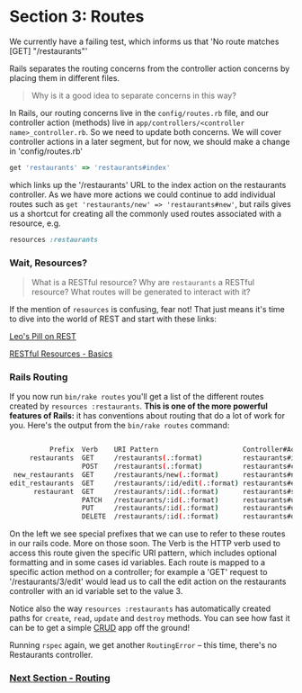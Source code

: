 # Section 3: Routes

We currently have a failing test, which informs us that 'No route matches [GET] "/restaurants"'

Rails separates the routing concerns from the controller action concerns by placing them in different files.

> Why is it a good idea to separate concerns in this way?

In Rails, our routing concerns live in the `config/routes.rb` file, and our controller action (methods) live in `app/controllers/<controller name>_controller.rb`. So we need to update both concerns. We will cover controller actions in a later segment, but for now, we should make a change in 'config/routes.rb'

```ruby
get 'restaurants' => 'restaurants#index'
```

which links up the '/restaurants' URL to the index action on the restaurants controller.  As we have more actions we could continue to add individual routes such as `get 'restaurants/new' => 'restaurants#new'`, but rails gives us a shortcut for creating all the commonly used routes associated with a resource, e.g.

```ruby
resources :restaurants
```

### Wait, Resources?

> What is a RESTful resource? Why are `restaurants` a RESTful resource? What routes will be generated to interact with it?

If the mention of `resources` is confusing, fear not! That just means it's time to dive into the world of REST and start with these links:

[Leo's Pill on REST](https://github.com/makersacademy/course/blob/master/pills/rest.md)

[RESTful Resources - Basics](http://restfulrouting.com/#basics)


### Rails Routing

If you now run `bin/rake routes` you'll get a list of the different routes created by `resources :restaurants`. **This is one of the more powerful features of Rails:** it has conventions about routing that do a lot of work for you.  Here's the output from the `bin/rake routes` command:

```sh

          Prefix  Verb    URI Pattern                     Controller#Action
     restaurants  GET     /restaurants(.:format)          restaurants#index
                  POST    /restaurants(.:format)          restaurants#create
 new_restaurants  GET     /restaurants/new(.:format)      restaurants#new
edit_restaurants  GET     /restaurants/:id/edit(.:format) restaurants#edit
      restaurant  GET     /restaurants/:id(.:format)      restaurants#show
                  PATCH   /restaurants/:id(.:format)      restaurants#update
                  PUT     /restaurants/:id(.:format)      restaurants#update
                  DELETE  /restaurants/:id(.:format)      restaurants#destroy

```

On the left we see special prefixes that we can use to refer to these routes in  our rails code.  More on those soon.  The Verb is the HTTP verb used to access this route given the specific URI pattern, which includes optional formatting and in some cases id variables.  Each route is mapped to a specific action method on a controller; for example a 'GET' request to '/restaurants/3/edit' would lead us to call the edit action on the restaurants controller with an id variable set to the value 3.

Notice also the way `resources :restaurants` has automatically created paths for `create`, `read`, `update` and `destroy` methods. You can see how fast it can be to get a simple [CRUD](http://en.wikipedia.org/wiki/Create,_read,_update_and_delete) app off the ground!


Running `rspec` again, we get another `RoutingError` – this time, there's no Restaurants controller.

### [Next Section - Routing](4_controllers.md)
